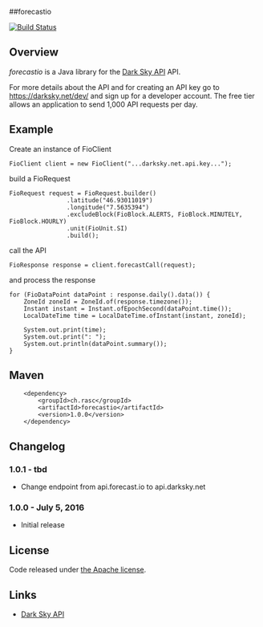 ##forecastio

[![Build Status](https://api.travis-ci.org/ralscha/forecastio.png)](https://travis-ci.org/ralscha/forecastio)

## Overview

*forecastio* is a Java library for the [Dark Sky API](https://darksky.net/dev/) API.

For more details about the API and for creating an API key go to 
https://darksky.net/dev/ and sign up for a developer account.
The free tier allows an application to send 1,000 API requests per day.

## Example

Create an instance of FioClient

```
FioClient client = new FioClient("...darksky.net.api.key...");
```

build a FioRequest

```
FioRequest request = FioRequest.builder()
                .latitude("46.93011019")
				.longitude("7.5635394")
				.excludeBlock(FioBlock.ALERTS, FioBlock.MINUTELY, FioBlock.HOURLY)
				.unit(FioUnit.SI)
				.build();
```

call the API

```
FioResponse response = client.forecastCall(request);
```

and process the response

```
for (FioDataPoint dataPoint : response.daily().data()) {
	ZoneId zoneId = ZoneId.of(response.timezone());
	Instant instant = Instant.ofEpochSecond(dataPoint.time());
	LocalDateTime time = LocalDateTime.ofInstant(instant, zoneId);

	System.out.print(time);
	System.out.print(": ");
	System.out.println(dataPoint.summary());			
}
```

## Maven

```
	<dependency>
		<groupId>ch.rasc</groupId>
		<artifactId>forecastio</artifactId>
		<version>1.0.0</version>
	</dependency>
```

## Changelog

### 1.0.1 - tbd
  * Change endpoint from api.forecast.io to api.darksky.net

### 1.0.0 - July 5, 2016
  * Initial release


## License
Code released under [the Apache license](http://www.apache.org/licenses/).


## Links
  * [Dark Sky API](https://darksky.net/dev/)


